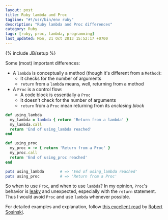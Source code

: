 ```yaml
---
layout: post
title: Ruby lambda and Proc
tagline: "#!/usr/bin/env ruby"
description: "Ruby lambda and Proc differences"
category: Ruby
tags: [ruby, proc, lambda, programming]
last_updated: Mon, 21 Oct 2013 15:52:17 +0700
---
```

{% include JB/setup %}

Some (most) important differences:

* A `lambda` is conceptually a method (though it's different from a `Method`):
  - It checks for the number of arguments
  - `return` from a `lambda` means, well, returning from a method
* A `Proc` is a control flow:
  - A code block is essentially a `Proc`
  - It doesn't check for the number of arguments
  - `return` from a `Proc` mean returning from its *enclosing block*

```ruby
def using_lambda
  my_lambda = lambda { return 'Return from a lambda' }
  my_lambda.call
  return 'End of using_lambda reached'
end

def using_proc
  my_proc = -> { return 'Return from a Proc' }
  my_proc.call
  return 'End of using_proc reached'
end

puts using_lambda       # => 'End of using_lambda reached'
puts using_proc         # => 'Return from a Proc'
```

So when to use `Proc`, and when to use `lambda`?  In my opinion, `Proc`'s
behavior is [leaky](http://en.wikipedia.org/wiki/Leaky_abstraction) and
unexpected, especially with the `return` statement.  Thus I would avoid `Proc`
and use `lambda` whenever possible.

For detailed examples and explanation, follow
[this excellent read](http://www.robertsosinski.com/2008/12/21/understanding-ruby-blocks-procs-and-lambdas/)
by [Robert Sosinski](https://github.com/robertsosinski).
